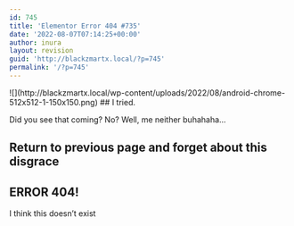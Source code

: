```yaml
---
id: 745
title: 'Elementor Error 404 #735'
date: '2022-08-07T07:14:25+00:00'
author: inura
layout: revision
guid: 'http://blackzmartx.local/?p=745'
permalink: '/?p=745'
---
```


<style>/*! elementor - v3.6.8 - 27-07-2022 */
.elementor-widget-image{text-align:center}.elementor-widget-image a{display:inline-block}.elementor-widget-image a img[src$=".svg"]{width:48px}.elementor-widget-image img{vertical-align:middle;display:inline-block}</style></head><body> ![](http://blackzmartx.local/wp-content/uploads/2022/08/android-chrome-512x512-1-150x150.png)

<style>/*! elementor - v3.6.8 - 27-07-2022 */
.elementor-heading-title{padding:0;margin:0;line-height:1}.elementor-widget-heading .elementor-heading-title[class*=elementor-size-]>a{color:inherit;font-size:inherit;line-height:inherit}.elementor-widget-heading .elementor-heading-title.elementor-size-small{font-size:15px}.elementor-widget-heading .elementor-heading-title.elementor-size-medium{font-size:19px}.elementor-widget-heading .elementor-heading-title.elementor-size-large{font-size:29px}.elementor-widget-heading .elementor-heading-title.elementor-size-xl{font-size:39px}.elementor-widget-heading .elementor-heading-title.elementor-size-xxl{font-size:59px}</style>## I tried.

Did you see that coming? No? Well, me neither buhahaha…

## Return to previous page and forget about this disgrace

## ERROR 404!  
I think this doesn’t exist 